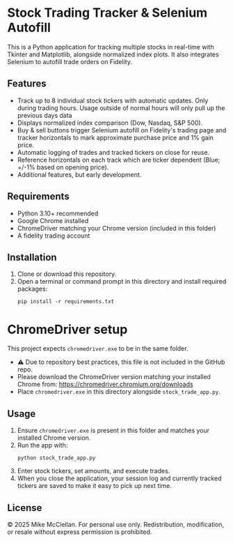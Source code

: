 # Stock Trading Tracker & Selenium Autofill

This is a Python application for tracking multiple stocks in real-time with Tkinter and Matplotlib, alongside normalized index plots. It also integrates Selenium to autofill trade orders on Fidelity.

## Features
- Track up to 8 individual stock tickers with automatic updates. Only during trading hours. Usage outside of normal hours will only pull up the previous days data
- Displays normalized index comparison (Dow, Nasdaq, S&P 500).
- Buy & sell buttons trigger Selenium autofill on Fidelity's trading page and tracker horizontals to mark approximate purchase price and 1% gain price.
- Automatic logging of trades and tracked tickers on close for reuse.
- Reference horizontals on each track which are ticker dependent (Blue; +/-1% based on opening price).
- Additional features, but early development.

## Requirements
- Python 3.10+ recommended
- Google Chrome installed
- ChromeDriver matching your Chrome version (included in this folder)
- A fidelity trading account

## Installation
1. Clone or download this repository.
2. Open a terminal or command prompt in this directory and install required packages:
    ```
    pip install -r requirements.txt
    ```
# ChromeDriver setup
This project expects `chromedriver.exe` to be in the same folder. 

- ⚠ Due to repository best practices, this file is not included in the GitHub repo.
- Please download the ChromeDriver version matching your installed Chrome from:
  https://chromedriver.chromium.org/downloads
- Place `chromedriver.exe` in this directory alongside `stock_trade_app.py`.


## Usage
1. Ensure `chromedriver.exe` is present in this folder and matches your installed Chrome version.
2. Run the app with:
    ```
    python stock_trade_app.py
    ```
3. Enter stock tickers, set amounts, and execute trades. 
4. When you close the application, your session log and currently tracked tickers are saved to make it easy to pick up next time.

## License
© 2025 Mike McClellan. For personal use only. Redistribution, modification, or resale without express permission is prohibited.
